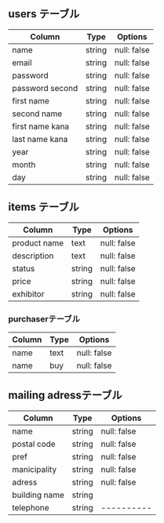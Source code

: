 ## users テーブル
|             Column          | Type   | Options     |
|             --------        | ------ | ----------- |
|             name            | string | null: false |
|             email           | string | null: false |
|             password        | string | null: false |
|             password second | string | null: false |
|             first name      | string | null: false |
|             second name     | string | null: false |
|             first name kana | string | null: false |
|             last name kana  | string | null: false |
|             year            | string | null: false |
|             month           | string | null: false |
|             day             | string | null: false |

## items テーブル

| Column       |  Type       | Options     |
| -----------  |  -----------|  ---------- |
| product name |  text       | null: false |
| description  |  text       | null: false |
| status       |  string     | null: false |
| price        |  string     | null: false |
| exhibitor    |  string     | null: false |

### purchaserテーブル

| Column      |  Type       | Options     |
| ----------- |  -----------|  ---------- |
| name        |  text       | null: false |
| name        |  buy       |  null: false |

## mailing adressテーブル

| Column       |  Type       | Options     |
| -----------  |  -----------|  ---------- |
|  name        |  string     | null: false |
| postal code  |  string     | null: false |
| pref         |  string     | null: false |
| manicipality |  string     | null: false |
| adress       |  string     | null: false |
| building name|  string     |             | 
| telephone    |  string     |  ---------- |
